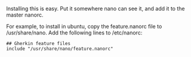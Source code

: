 Installing this is easy. Put it somewhere nano can see it, and add it to the master nanorc.

For example, to install in ubuntu, copy the feature.nanorc file to /usr/share/nano. Add the following lines to /etc/nanorc:

```
## Gherkin feature files
include "/usr/share/nano/feature.nanorc"
```
